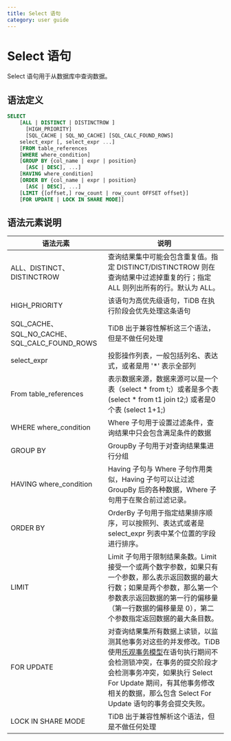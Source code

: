 ```yaml
---
title: Select 语句
category: user guide
---
```


# Select 语句

Select 语句用于从数据库中查询数据。

## 语法定义

```sql
SELECT
    [ALL | DISTINCT | DISTINCTROW ]
      [HIGH_PRIORITY]
      [SQL_CACHE | SQL_NO_CACHE] [SQL_CALC_FOUND_ROWS]
    select_expr [, select_expr ...]
    [FROM table_references
    [WHERE where_condition]
    [GROUP BY {col_name | expr | position}
      [ASC | DESC], ...]
    [HAVING where_condition]
    [ORDER BY {col_name | expr | position}
      [ASC | DESC], ...]
    [LIMIT {[offset,] row_count | row_count OFFSET offset}]
    [FOR UPDATE | LOCK IN SHARE MODE]]
```

## 语法元素说明

|语法元素 | 说明|
|-------- | -----------|
|ALL、DISTINCT、DISTINCTROW | 查询结果集中可能会包含重复值。指定 DISTINCT/DISTINCTROW 则在查询结果中过滤掉重复的行；指定 ALL 则列出所有的行。默认为 ALL。|
|HIGH_PRIORITY | 该语句为高优先级语句，TiDB 在执行阶段会优先处理这条语句|
|SQL_CACHE、SQL_NO_CACHE、SQL_CALC_FOUND_ROWS | TiDB 出于兼容性解析这三个语法，但是不做任何处理|
|select_expr | 投影操作列表，一般包括列名、表达式，或者是用 '*' 表示全部列|
|From table_references | 表示数据来源，数据来源可以是一个表（select * from t;）或者是多个表 (select * from t1 join t2;) 或者是0个表 (select 1+1;)|
|WHERE where_condition | Where 子句用于设置过滤条件，查询结果中只会包含满足条件的数据|
|GROUP BY | GroupBy 子句用于对查询结果集进行分组|
|HAVING where_condition | Having 子句与 Where 子句作用类似，Having 子句可以让过滤 GroupBy 后的各种数据，Where 子句用于在聚合前过滤记录。|
|ORDER BY | OrderBy 子句用于指定结果排序顺序，可以按照列、表达式或者是 select_expr 列表中某个位置的字段进行排序。|
|LIMIT | Limit 子句用于限制结果条数。Limit 接受一个或两个数字参数，如果只有一个参数，那么表示返回数据的最大行数；如果是两个参数，那么第一个参数表示返回数据的第一行的偏移量（第一行数据的偏移量是 0），第二个参数指定返回数据的最大条目数。|
|FOR UPDATE | 对查询结果集所有数据上读锁，以监测其他事务对这些的并发修改。TiDB 使用[乐观事务模型](https://github.com/pingcap/docs-cn/blob/master/op-guide/mysql-compatibility.md#事务)在语句执行期间不会检测锁冲突，在事务的提交阶段才会检测事务冲突，如果执行 Select For Update 期间，有其他事务修改相关的数据，那么包含 Select For Update 语句的事务会提交失败。|
|LOCK IN SHARE MODE | TiDB 出于兼容性解析这个语法，但是不做任何处理|